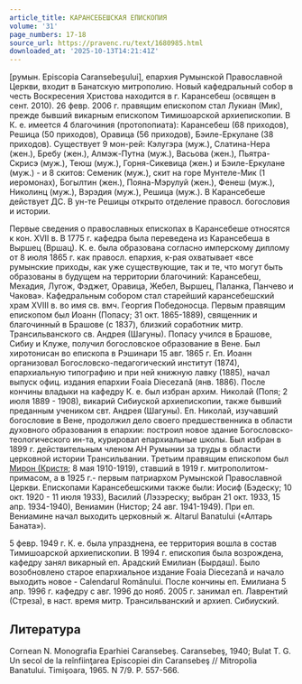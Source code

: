 ```yaml
---
article_title: КАРАНСЕБЕШСКАЯ ЕПИСКОПИЯ
volume: '31'
page_numbers: 17-18
source_url: https://pravenc.ru/text/1680985.html
downloaded_at: '2025-10-13T14:21:41Z'
---
```


[румын. Episcopia Caransebeşului], епархия Румынской Православной Церкви, входит в Банатскую митрополию. Новый кафедральный собор в честь Воскресения Христова находится в г. Карансебеш (освящен в сент. 2010). 26 февр. 2006 г. правящим епископом стал Лукиан (Мик), прежде бывший викарным епископом Тимишоарской архиепископии. В К. е. имеется 4 благочиния (протопопиата): Карансебеш (68 приходов), Решица (50 приходов), Оравица (56 приходов), Бэиле-Еркулане (38 приходов). Существует 9 мон-рей: Кэлугэра (муж.), Слатина-Нера (жен.), Бребу (жен.), Алмэж-Путна (муж.), Васьова (жен.), Пьятра-Скрисэ (муж.), Теюш (муж.), Горня-Сикевица (жен.) и Бэиле-Еркулане (муж.) - и 8 скитов: Семеник (муж.), скит на горе Мунтеле-Мик (1 иеромонах), Богылтин (жен.), Пояна-Мэрулуй (жен.), Фенеш (муж.), Николинц (муж.), Вэрэдия (муж.), Решица (муж.). В Карансебеше действует ДС. В ун-те Решицы открыто отделение правосл. богословия и истории.

Первые сведения о православных епископах в Карансебеше относятся к кон. XVII в. В 1775 г. кафедра была переведена из Карансебеша в Выршец (Вршац). К. е. была образована согласно имперскому диплому от 8 июля 1865 г. как правосл. епархия, к-рая охватывает «все румынские приходы, как уже существующие, так и те, что могут быть образованы в будущем на территории благочиний: Карансебеш, Мехадия, Лугож, Фэджет, Оравица, Жебел, Выршец, Паланка, Панчево и Чакова». Кафедральным собором стал старейший карансебешский храм XVIII в. во имя св. вмч. Георгия Победоносца. Первым правящим епископом был Иоанн (Попасу; 31 окт. 1865-1889), священник и благочинный в Брашове (с 1837), близкий соработник митр. Трансильванского св. Андрея (Шагуны). Попасу учился в Брашове, Сибиу и Клуже, получил богословское образование в Вене. Был хиротонисан во епископа в Рэшинари 15 авг. 1865 г. Еп. Иоанн организовал Богословско-педагогический институт (1874), епархиальную типографию и при ней книжную лавку (1885), начал выпуск офиц. издания епархии Foaia Diecezană (янв. 1886). После кончины владыки на кафедру К. е. был избран архим. Николай (Попя; 2 июля 1889 - 1908), викарий Сибиуской архиепископии, также бывший преданным учеником свт. Андрея (Шагуны). Еп. Николай, изучавший богословие в Вене, продолжил дело своего предшественника в области духовного образования в епархии: построил новое здание Богословско-теологического ин-та, курировал епархиальные школы. Был избран в 1899 г. действительным членом АН Румынии за труды в области церковной истории Трансильвании. Третьим правящим епископом был [Мирон (Кристя](<https://pravenc.ru/text/Мирон (Кристя.html>); 8 мая 1910-1919), ставший в 1919 г. митрополитом-примасом, а в 1925 г.- первым патриархом Румынской Православной Церкви. Епископами Карансебешскими также были: Иосиф (Бэдеску; 10 окт. 1920 - 11 июля 1933), Василий (Лэзэреску; выбран 21 окт. 1933, 15 апр. 1934-1940), Вениамин (Нистор; 24 авг. 1941-1949). При еп. Вениамине начал выходить церковный ж. Altarul Banatului («Алтарь Баната»).

5 февр. 1949 г. К. е. была упразднена, ее территория вошла в состав Тимишоарской архиепископии. В 1994 г. епископия была возрождена, кафедру занял викарный еп. Арадский Емилиан (Бырдаш). Было возобновлено старое епархиальное издание Foaia Diecezană и начало выходить новое - Calendarul Românului. После кончины еп. Емилиана 5 апр. 1996 г. кафедру с авг. 1996 до нояб. 2005 г. занимал еп. Лаврентий (Стреза), в наст. время митр. Трансильванский и архиеп. Сибиуский.

## Литература

Cornean N. Monografia Eparhiei Caransebeş. Caransebeş, 1940; Bulat T. G. Un secol de la reînfiinţarea Episcopiei din Caransebeş // Mitropolia Banatului. Timişoara, 1965. N 7/9. P. 557-566.
